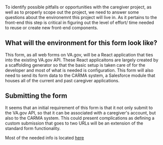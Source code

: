 To identify possible pitfalls or opportunities with the caregiver project, as well as to properly scope out the project, we
need to answer some questions about the environemnt this project will live in. As it pertains to the front-end this step
is critical in figuring out the level of effort/ time needed to reuse or create new front-end components.

## What will the environment for this form look like?

This form, as all web forms on VA.gov, will be a React application that ties into the existing VA.gov API. These React applicaitons are largely created by a scaffolding generator so that the basic setup is taken care of for the developer and most of what is needed is configuration. This form will also need to send its form data to the CARMA system, a Salesforce module that houses all of the current and past caregiver applications.

## Submitting the form

It seems that an initial requirement of this form is that it not only submit to the VA.gov API, so that it can be associated with a caregiver's account, but also to the CARMA system. This could present complications as defining a custom submission that goes to two URLs will be an extension of the standard form functionality.

Most of the needed info is located [here](https://github.com/department-of-veterans-affairs/va.gov-vfs-teams/blob/master/DeveloperDocs/vets-website/architecture.md)
